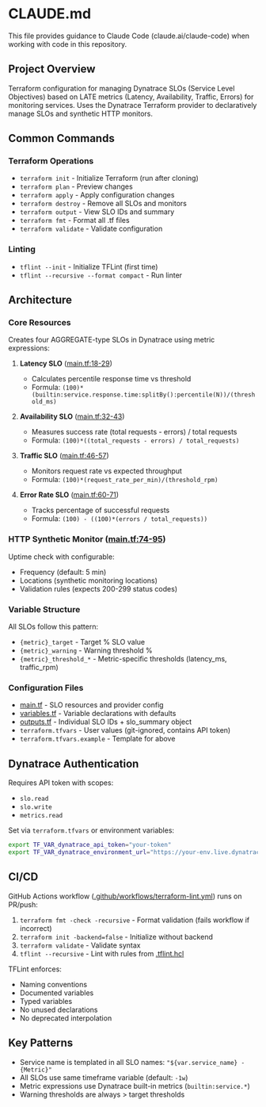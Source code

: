 # CLAUDE.md

This file provides guidance to Claude Code (claude.ai/claude-code) when working with code in this repository.

## Project Overview

Terraform configuration for managing Dynatrace SLOs (Service Level Objectives) based on LATE metrics (Latency, Availability, Traffic, Errors) for monitoring services. Uses the Dynatrace Terraform provider to declaratively manage SLOs and synthetic HTTP monitors.

## Common Commands

### Terraform Operations
- `terraform init` - Initialize Terraform (run after cloning)
- `terraform plan` - Preview changes
- `terraform apply` - Apply configuration changes
- `terraform destroy` - Remove all SLOs and monitors
- `terraform output` - View SLO IDs and summary
- `terraform fmt` - Format all .tf files
- `terraform validate` - Validate configuration

### Linting
- `tflint --init` - Initialize TFLint (first time)
- `tflint --recursive --format compact` - Run linter

## Architecture

### Core Resources
Creates four AGGREGATE-type SLOs in Dynatrace using metric expressions:

1. **Latency SLO** ([main.tf:18-29](main.tf#L18-L29))
   - Calculates percentile response time vs threshold
   - Formula: `(100)*(builtin:service.response.time:splitBy():percentile(N))/(threshold_ms)`

2. **Availability SLO** ([main.tf:32-43](main.tf#L32-L43))
   - Measures success rate (total requests - errors) / total requests
   - Formula: `(100)*((total_requests - errors) / total_requests)`

3. **Traffic SLO** ([main.tf:46-57](main.tf#L46-L57))
   - Monitors request rate vs expected throughput
   - Formula: `(100)*(request_rate_per_min)/(threshold_rpm)`

4. **Error Rate SLO** ([main.tf:60-71](main.tf#L60-L71))
   - Tracks percentage of successful requests
   - Formula: `(100) - ((100)*(errors / total_requests))`

### HTTP Synthetic Monitor ([main.tf:74-95](main.tf#L74-L95))
Uptime check with configurable:
- Frequency (default: 5 min)
- Locations (synthetic monitoring locations)
- Validation rules (expects 200-299 status codes)

### Variable Structure
All SLOs follow this pattern:
- `{metric}_target` - Target % SLO value
- `{metric}_warning` - Warning threshold %
- `{metric}_threshold_*` - Metric-specific thresholds (latency_ms, traffic_rpm)

### Configuration Files
- [main.tf](main.tf) - SLO resources and provider config
- [variables.tf](variables.tf) - Variable declarations with defaults
- [outputs.tf](outputs.tf) - Individual SLO IDs + slo_summary object
- `terraform.tfvars` - User values (git-ignored, contains API token)
- `terraform.tfvars.example` - Template for above

## Dynatrace Authentication

Requires API token with scopes:
- `slo.read`
- `slo.write`
- `metrics.read`

Set via `terraform.tfvars` or environment variables:
```bash
export TF_VAR_dynatrace_api_token="your-token"
export TF_VAR_dynatrace_environment_url="https://your-env.live.dynatrace.com"
```

## CI/CD

GitHub Actions workflow ([.github/workflows/terraform-lint.yml](.github/workflows/terraform-lint.yml)) runs on PR/push:
1. `terraform fmt -check -recursive` - Format validation (fails workflow if incorrect)
2. `terraform init -backend=false` - Initialize without backend
3. `terraform validate` - Validate syntax
4. `tflint --recursive` - Lint with rules from [.tflint.hcl](.tflint.hcl)

TFLint enforces:
- Naming conventions
- Documented variables
- Typed variables
- No unused declarations
- No deprecated interpolation

## Key Patterns

- Service name is templated in all SLO names: `"${var.service_name} - {Metric}"`
- All SLOs use same timeframe variable (default: `-1w`)
- Metric expressions use Dynatrace built-in metrics (`builtin:service.*`)
- Warning thresholds are always > target thresholds
